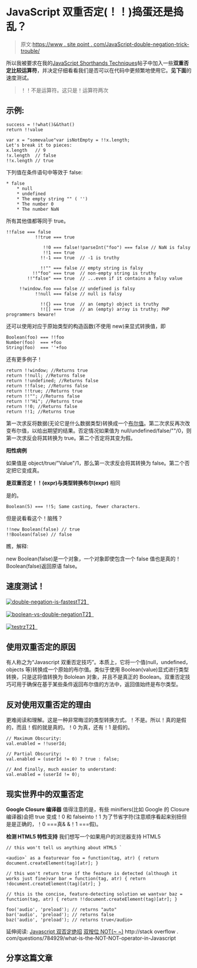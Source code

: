 # JavaScript 双重否定(！！)捣蛋还是捣乱？

> 原文:[https://www . site point . com/JavaScript-double-negation-trick-trouble/](https://www.sitepoint.com/javascript-double-negation-trick-trouble/)

所以我被要求在我的[JavaScript Shorthands Techniques](http://www.jquery4u.com/javascript/shorthand-javascript-techniques/)帖子中加入一些**双重否定比较运算符**，并决定仔细看看我们是否可以在代码中更频繁地使用它。**见下面**的速度测试。

> ！！不是运算符。这只是！运算符两次

## 示例:

```
success = !!what()&&that()
return !!value

var x = "somevalue"var isNotEmpty = !!x.length;
Let's break it to pieces:
x.length   // 9
!x.length  // false
!!x.length // true
```

下列值在条件语句中等效于 false:

```
* false
	* null
	* undefined
	* The empty string "" ( '')
	* The number 0
	* The number NaN
```

所有其他值都等同于 true。

```
!!false === false
           !!true === true

              !!0 === false!!parseInt("foo") === false // NaN is falsy
              !!1 === true
             !!-1 === true  // -1 is truthy

             !!"" === false // empty string is falsy
          !!"foo" === true  // non-empty string is truthy
        !!"false" === true  // ...even if it contains a falsy value

     !!window.foo === false // undefined is falsy
           !!null === false // null is falsy

             !!{} === true  // an (empty) object is truthy
             !![] === true  // an (empty) array is truthy; PHP programmers beware!
```

还可以使用对应于原始类型的构造函数(不使用 new)来显式转换值，即

```
Boolean(foo) === !!foo
Number(foo)  === +foo
String(foo)  === ''+foo
```

还有更多例子！

```
return !!window; //Returns true
return !!null; //Returns false
return !!undefined; //Returns false
return !!false; //Returns false
return !!true; //Returns true
return !!""; //Returns false
return !!"Hi"; //Returns true
return !!0; //Returns false
return !!1; //Returns true
```

第一次求反将数据(无论它是什么数据类型)转换成一个[布尔值](https://www.sitepoint.com/boolean-data-type/)。第二次求反再次改变布尔值，以给出期望的结果。否定情况如果值为 null/undefined/false/""/0，则第一次求反会将其转换为 true。第二个否定将其变为假。

**阳性病例**

如果值是 object/true/"Value"/1，那么第一次求反会将其转换为 false。第二个否定把它变成真。

**是双重否定！！(expr)与类型转换布尔(expr)** 相同

是的。

```
Boolean(5) === !!5; Same casting, fewer characters.
```

但是说看看这个！脑残？

```
!!new Boolean(false) // true
!!Boolean(false) // false
```

瞧，解释:

new Boolean(false)是一个对象，一个对象即使包含一个 false 值也是真的！
Boolean(false)返回原语 false。

## 速度测试！

[![double-negation-is-fastest](../Images/6e7909ad41719fa97c1bd9e353f2397a.png)T2】](http://jsperf.com/double-negation-is-fastest)

[![boolean-vs-double-negation](../Images/d5ccf5df9cf681e765230f26aa93013b.png)T2】](http://jsperf.com/boolean-vs-double-negation)

[![testrz](../Images/a3b9488563a3c210accbebf82a223088.png)T2】](http://jsperf.com/testrz)

## 使用双重否定的原因

有人称之为“Javascript 双重否定技巧”。本质上，它将一个值(null，undefined，objects 等)转换成一个原始的布尔值。类似于使用 Boolean(value)显式进行类型转换，只是这将值转换为 Bololean 对象，并且不是真正的 Boolean。双重否定技巧可用于确保在基于某些条件返回布尔值的方法中，返回值始终是布尔类型。

## 反对使用双重否定的理由

更难阅读和理解。这是一种非常晦涩的类型转换方式。！不是。所以！真的是假的，而且！假的就是真的。！0 为真，还有！1 是假的。

```
// Maximum Obscurity:
val.enabled = !!userId;

// Partial Obscurity:
val.enabled = (userId != 0) ? true : false;

// And finally, much easier to understand:
val.enabled = (userId != 0);
```

## 现实世界中的双重否定

**Google Closure 编译器**
值得注意的是，有些 minifiers(比如 Google 的 Closure 编译器)会把 true 变成！0 和 falseinto！1 为了节省字符(注意顺序看起来别扭但是是正确的，！0 ===真& &！1 ===假)。

**检测 HTML5 特性支持**
我们想写一个如果用户的浏览器支持 HTML5

<audio>元素就返回 true 的函数，但是我们不希望函数在</audio>

<audio>未定义的情况下抛出错误；而且我们不想用 try … catch 来处理任何可能的错误(因为它们很恶心)；我们也不希望在函数内部使用检查，因为这不会始终如一地揭示特性的真相(例如，即使不支持 HTML5</audio>

<audio>，document . createelement(‘audio’)仍将创建一个名为</audio>

<audio>的元素)。</audio>

```
// this won't tell us anything about HTML5 `

<audio>` as a featurevar foo = function(tag, atr) { return document.createElement(tag)[atr]; }

// this won't return true if the feature is detected (although it works just fine)var bar = function(tag, atr) { return !document.createElement(tag)[atr]; }

// this is the concise, feature-detecting solution we wantvar baz = function(tag, atr) { return !!document.createElement(tag)[atr]; }

foo('audio', 'preload'); // returns "auto"
bar('audio', 'preload'); // returns false
baz('audio', 'preload'); // returns true</audio> 
```

延伸阅读:
[Javascript 双否定绝招](http://navirudra.com/blog/javascript/javascript-double-negative-trick.html)
[双按位 NOT(~ ~)](http://james.padolsey.com/javascript/double-bitwise-not/)
http://stack overflow . com/questions/784929/what-is-the-NOT-NOT-operator-in-Javascript

## 分享这篇文章